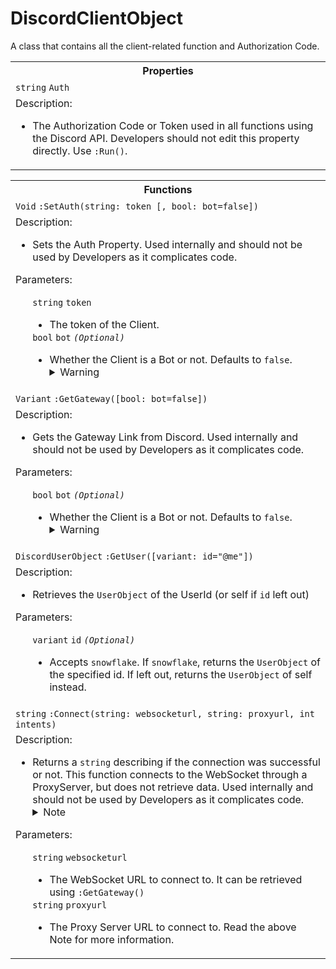 # DiscordClientObject
A class that contains all the client-related function and Authorization Code.
<table>
  <tr>
    <th>Properties</th>
  </tr>
  <tr>
    <td>
      <code>string</code> <code>Auth</code>
    </td>
  </tr>
  <tr>
    <td>
      Description:
      <ul TYPE="disc">
        <li>
          The Authorization Code or Token used in all functions using the Discord API. Developers should not edit this property directly. Use <code>:Run()</code>.
        </li>
      </ul>
    </td>
  </tr>
</table> 
<table>
  <tr>
    <th>Functions</th>
  </tr>
  <tr>
    <td>
      <code>Void</code> <code>:SetAuth(string: token [, bool: bot=false])</code>
    </td>
  </tr>
  <tr>
    <td>
      Description:
      <ul TYPE="disc">
        <li>
          Sets the Auth Property. Used internally and should not be used by Developers as it complicates code.
        </li>
      </ul>
      Parameters:
      <ul TYPE="disc">
        <code>string</code> <code>token</code>
          <ul TYPE="disc">
            <li>
              The token of the Client.
            </li>
          </ul>
        <code>bool</code> <code>bot</code> <i><code>(Optional)</code></i>
          <ul TYPE="disc">
            <li>
              Whether the Client is a Bot or not. Defaults to <code>false</code>.
<details>
<summary>Warning</summary>

```diff
! Logging on with a user token is against the Discord Terms of Service and
!   doing so might potentially get your account banned.
! Use this at your own risk.
``` 

</details>
            </li>
          </ul>
        </li>
      </ul>
    </td>
  </tr>
  <!--GetGateway-->
  <tr>
    <td>
      <code>Variant</code> <code>:GetGateway([bool: bot=false])</code>
    </td>
  </tr>
  <tr>
    <td>
      Description:
      <ul TYPE="disc">
        <li>
          Gets the Gateway Link from Discord. Used internally and should not be used by Developers as it complicates code.
        </li>
      </ul>
      Parameters:
      <ul TYPE="disc">
        <code>bool</code> <code>bot</code> <i><code>(Optional)</code></i>
          <ul TYPE="disc">
            <li>
              Whether the Client is a Bot or not. Defaults to <code>false</code>.
<details>
<summary>Warning</summary>

```diff
! Logging on with a user token is against the Discord Terms of Service and
!   doing so might potentially get your account banned.
! Use this at your own risk.
``` 

</details>
            </li>
          </ul>
      </ul>
    </td>
  </tr>
  <!--GetUser-->
  <tr>
    <td>
      <code>DiscordUserObject</code> <code>:GetUser([variant: id="@me"])</code>
    </td>
  </tr>
  <tr>
    <td>
      Description:
      <ul TYPE="disc">
        <li>
         Retrieves the <code>UserObject</code> of the UserId (or self if <code>id</code> left out)
        </li>
      </ul>
      Parameters:
      <ul TYPE="disc">
        <code>variant</code> <code>id</code> <i><code>(Optional)</code></i>
          <ul TYPE="disc">
            <li>
              Accepts <code>snowflake</code>. If <code>snowflake</code>, returns the <code>UserObject</code> of the specified id. If left out, returns the <code>UserObject</code> of self instead.
            </li>
          </ul>
      </ul>
    </td>
  </tr>
  <!--Connect-->
  <tr>
    <td>
      <code>string</code> <code>:Connect(string: websocketurl, string: proxyurl, int intents)</code>
    </td>
  </tr>
  <tr>
    <td>
      Description:
      <ul TYPE="disc">
        <li>
         Returns a <code>string</code> describing if the connection was successful or not. This function connects to the WebSocket through a ProxyServer, but does not retrieve data. Used internally and should not be used by Developers as it complicates code.
<details>
<summary>Note</summary>

```diff
# Gateway Note
You should setup the Gateway before continuing this tutorial.
``` 

</details>
        </li>
      </ul>
      Parameters:
      <ul TYPE="disc">
        <code>string</code> <code>websocketurl</code>
          <ul TYPE="disc">
            <li>
              The WebSocket URL to connect to. It can be retrieved using <code>:GetGateway()</code>
          </ul>
        <code>string</code> <code>proxyurl</code>
          <ul TYPE="disc">
            <li>
              The Proxy Server URL to connect to. Read the above Note for more information.
          </ul>
      </ul>
    </td>
  </tr>
</table> 
